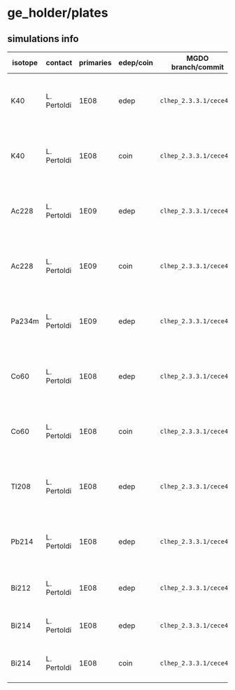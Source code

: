 # ge_holder/plates

## simulations info

| isotope | contact     | primaries | edep/coin | MGDO branch/commit      | MaGe branch/commmit            | container      | notes   |
| ------- | ----------- | --------- | --------- | ----------------------- | ------------------------------ | -------------- | ------- |
| K40     | L. Pertoldi | 1E08      | edep      | `clhep_2.3.3.1/cece4fe` | `GERDAPhaseII-Dec2017/9fe03ca` | `g4.10.3_v2.0` | 10 files of 1E07 primaries each, used decay0 |
| K40     | L. Pertoldi | 1E08      | coin      | `clhep_2.3.3.1/cece4fe` | `GERDAPhaseII-Dec2017/9fe03ca` | `g4.10.3_v2.1` | 10 files of 1E07 primaries each, used decay0 |
| Ac228   | L. Pertoldi | 1E09      | edep      | `clhep_2.3.3.1/cece4fe` | `GERDAPhaseII-Dec2017/9fe03ca` | `g4.10.3_v2.0` | 100 files of 1E07 primaries each, used decay0 |
| Ac228   | L. Pertoldi | 1E09      | coin      | `clhep_2.3.3.1/cece4fe` | `GERDAPhaseII-Dec2017/9fe03ca` | `g4.10.3_v2.1` | 100 files of 1E07 primaries each, used decay0 |
| Pa234m  | L. Pertoldi | 1E09      | edep      | `clhep_2.3.3.1/cece4fe` | `GERDAPhaseII-Dec2017/9fe03ca` | `g4.10.3_v2.0` | 100 files of 1E07 primaries each, used decay0 |
| Co60    | L. Pertoldi | 1E08      | edep      | `clhep_2.3.3.1/cece4fe` | `GERDAPhaseII-Dec2017/9fe03ca` | `g4.10.3_v2.0` | 10 files of 1E07 primaries each, used decay0 |
| Co60    | L. Pertoldi | 1E08      | coin      | `clhep_2.3.3.1/cece4fe` | `GERDAPhaseII-Dec2017/9fe03ca` | `g4.10.3_v2.1` | 10 files of 1E07 primaries each, used decay0 |
| Tl208   | L. Pertoldi | 1E08      | edep      | `clhep_2.3.3.1/cece4fe` | `GERDAPhaseII-Dec2017/9fe03ca` | `g4.10.3_v2.0` | 10 files of 1E07 primaries each, used decay0 |
| Pb214   | L. Pertoldi | 1E08      | edep      | `clhep_2.3.3.1/cece4fe` | `GERDAPhaseII-Dec2017/9fe03ca` | `g4.10.3_v2.0` | 10 files of 1E07 primaries each, used decay0 |
| Bi212   | L. Pertoldi | 1E08      | edep      | `clhep_2.3.3.1/cece4fe` | `GERDAPhaseII-Dec2017/9fe03ca` | `g4.10.3_v2.0` | 10 files of 1E07 primaries each |
| Bi214   | L. Pertoldi | 1E08      | edep      | `clhep_2.3.3.1/cece4fe` | `GERDAPhaseII-Dec2017/9fe03ca` | `g4.10.3_v2.0` | 10 files of 1E07 primaries each |
| Bi214   | L. Pertoldi | 1E08      | coin      | `clhep_2.3.3.1/cece4fe` | `GERDAPhaseII-Dec2017/9fe03ca` | `g4.10.3_v2.1` | 10 files of 1E07 primaries each |
